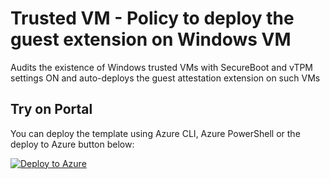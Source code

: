 # Trusted VM - Policy to deploy the guest extension on Windows VM

Audits the existence of Windows trusted VMs with SecureBoot and vTPM settings ON  and auto-deploys the guest attestation extension on such VMs


## Try on Portal

You can deploy the template using Azure CLI, Azure PowerShell or the deploy to Azure button below:

[![Deploy to Azure](http://azuredeploy.net/deploybutton.png)](https://portal.azure.com/#blade/Microsoft_Azure_Policy/CreatePolicyDefinitionBlade/uri/https%3A%2F%2Fraw.githubusercontent.com%2FAzure%2FAzure-Security-Center%2Fmaster%2FSecurity%2520Recommendations%2FPrivate%2520preview%2520recommendations%2FTVM-recommendations%2FAzurePolicies%2FTVM-GuestExtensionWindows-DeployIfNotExists%2Fazurepolicy.json)